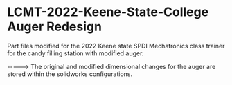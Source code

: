# LCMT-2022-Keene-State-College Auger Redesign
Part files modified for the 2022 Keene state SPDI Mechatronics class trainer for the candy filling station with modified auger. 

-----> The original and modified dimensional changes for the auger are stored within the solidworks configurations. 
